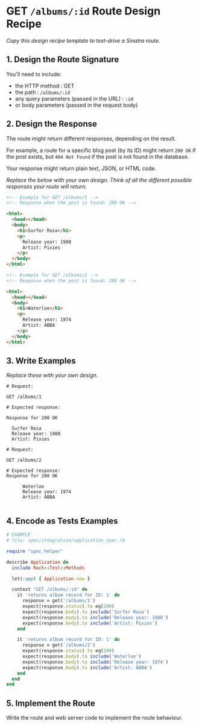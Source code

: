 # GET `/albums/:id` Route Design Recipe

_Copy this design recipe template to test-drive a Sinatra route._

## 1. Design the Route Signature

You'll need to include:
  * the HTTP method : GET
  * the path  : `/albums/:id`
  * any query parameters (passed in the URL) : `:id`
  * or body parameters (passed in the request body)

## 2. Design the Response

The route might return different responses, depending on the result.

For example, a route for a specific blog post (by its ID) might return `200 OK` if the post exists, but `404 Not Found` if the post is not found in the database.

Your response might return plain text, JSON, or HTML code. 

_Replace the below with your own design. Think of all the different possible responses your route will return._

```html
<!-- Example for GET /albums/1 -->
<!-- Response when the post is found: 200 OK -->

<html>
  <head></head>
  <body>
    <h1>Surfer Rosa</h1>
    <p>
      Release year: 1988
      Artist: Pixies    
    </p>
  </body>
</html>
```

```html
<!-- Example for GET /albums/2 -->
<!-- Response when the post is found: 200 OK -->

<html>
  <head></head>
  <body>
    <h1>Waterloo</h1>
    <p>
      Release year: 1974
      Artist: ABBA
    </p>
  </body>
</html>
```

## 3. Write Examples

_Replace these with your own design._

```
# Request:

GET /albums/1

# Expected response:

Response for 200 OK
```
      Surfer Rosa
      Release year: 1988
      Artist: Pixies   

```
# Request:

GET /albums/2

# Expected response:
Response for 200 OK

      Waterloo
      Release year: 1974
      Artist: ABBA


```

## 4. Encode as Tests Examples

```ruby
# EXAMPLE
# file: spec/integration/application_spec.rb

require "spec_helper"

describe Application do
  include Rack::Test::Methods

  let(:app) { Application.new }

  context "GET /albums/:id" do
    it 'returns album record for ID: 1' do
      response = get('/albums/1')
      expect(response.status).to eq(200)
      expect(response.body).to include('Surfer Rosa')
      expect(response.body).to include('Release year: 1988')
      expect(response.body).to include('Artist: Pixies')
    end

    it 'returns album record for ID: 1' do
      response = get('/albums/2')
      expect(response.status).to eq(200)
      expect(response.body).to include('Waterloo')
      expect(response.body).to include('Release year: 1974')
      expect(response.body).to include('Artist: ABBA')
    end
  end
end
```

## 5. Implement the Route

Write the route and web server code to implement the route behaviour.

